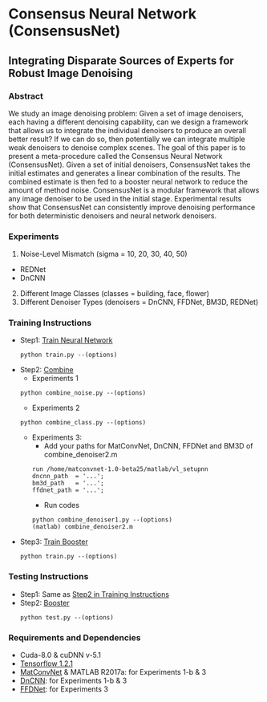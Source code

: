 # Consensus Neural Network (ConsensusNet)

## Integrating Disparate Sources of Experts for Robust Image Denoising

### Abstract

We study an image denoising problem: Given a set of image denoisers, each having a different denoising capability, can we design a framework that allows us to integrate the individual denoisers to produce an overall better result? If we can do so, then potentially we can integrate multiple weak denoisers to denoise complex scenes. The goal of this paper is to present a meta-procedure called the Consensus Neural Network (ConsensusNet). Given a set of initial denoisers, ConsensusNet takes the initial estimates and generates a linear combination of the results. The combined estimate is then fed to a booster neural network to reduce the amount of method noise. ConsensusNet is a modular framework that allows any image denoiser to be used in the initial stage. Experimental results show that ConsensusNet can consistently improve denoising performance for both deterministic denoisers and neural network denoisers.


### Experiments
1. Noise-Level Mismatch (sigma = 10, 20, 30, 40, 50)
- REDNet
- DnCNN
2. Different Image Classes (classes = building, face, flower)
3. Different Denoiser Types (denoisers = DnCNN, FFDNet, BM3D, REDNet)

### Training Instructions
- Step1: [Train Neural Network](./train/1.single)
  ```
  python train.py --(options)
  ```
- Step2: [Combine](./combine)
  - Experiments 1
  ```
  python combine_noise.py --(options)
  ```
  - Experiments 2
  ```
  python combine_class.py --(options)
  ```
  - Experiments 3: 
    - Add your paths for MatConvNet, DnCNN, FFDNet and BM3D of combine_denoiser2.m
    ```
    run /home/matconvnet-1.0-beta25/matlab/vl_setupnn
    dncnn_path	= '...';
    bm3d_path	= '...';
    ffdnet_path	= '...';
    ```
    - Run codes
    ```
    python combine_denoiser1.py --(options)
    (matlab) combine_denoiser2.m
    ```
- Step3: [Train Booster](./train/2.booster)
  ```
  python train.py --(options)
  ```

### Testing Instructions
- Step1: Same as [Step2 in Training Instructions](./README#22)
- Step2: [Booster](./test)
  ```
  python test.py --(options)
  ```

### Requirements and Dependencies
- Cuda-8.0 & cuDNN v-5.1
- [Tensorflow 1.2.1](https://www.tensorflow.org/)
- [MatConvNet](http://www.vlfeat.org/matconvnet/) & MATLAB R2017a: for Experiments 1-b & 3
- [DnCNN](https://github.com/cszn/DnCNN): for Experiments 1-b & 3
- [FFDNet](https://github.com/cszn/FFDNet): for Experiments 3
